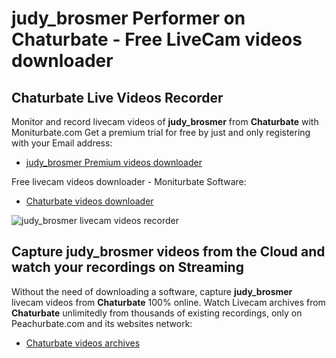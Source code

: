 # judy_brosmer Performer on Chaturbate - Free LiveCam videos downloader

## Chaturbate Live Videos Recorder

Monitor and record livecam videos of **judy_brosmer** from **Chaturbate** with Moniturbate.com
Get a premium trial for free by just and only registering with your Email address:
* [judy_brosmer Premium videos downloader](https://moniturbate.com/request-demo-licence-key.html)

Free livecam videos downloader - Moniturbate Software:
* [Chaturbate videos downloader](https://moniturbate.com/moniturbate-download-software.html)

![judy_brosmer livecam videos recorder](https://peachurnet.com/templates/moniturbate-software.png)


## Capture judy_brosmer videos from the Cloud and watch your recordings on Streaming

Without the need of downloading a software, capture **judy_brosmer** livecam videos from **Chaturbate** 100% online.
Watch Livecam archives from **Chaturbate** unlimitedly from thousands of existing recordings, only on Peachurbate.com and its websites network:
* [Chaturbate videos archives](https://peachurnet.com/)